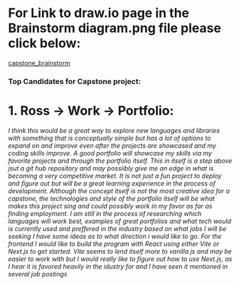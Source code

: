 # For Link to draw.io page in the Brainstorm diagram.png file please click below:

[capstone_brainstorm](https://app.diagrams.net/#G1OuBR7T3t50vLXoHOc4x3_POS3bgzTa-I)

### Top Candidates for Capstone project:

# 1. Ross -> Work -> Portfolio:
_I think this would be a great way to explore new languages and libraries with something that is conceptually simple but has a lot of options to expand on and improve even after the projects are showcased and my coding skills improve.  A good portfolio will showcase my skills via my favorite projects and through the portfolio itself. This in itself is a step above jsut a git hub repository and may possiibly give me an edge in what is becoming a very competitive market. It is not just a fun project to deploy and figure out but will be a great learning experience in the process of development.  Although the concept itself is not the most creative idea for a capstone, the technologies and style of the portfolio itself will be what makes this project sing and could possibly work in my favor as far as finding employment.  I am still in the process of researching which languages will work best, examples of great portfolios and what tech would is currently used and preffered in the industry based on what jobs I will be seeking I have some ideas as to what direction i would like to go.  For the frontend I would like to build the program with React using either Vite or Next.js to get started. Vite seems to lend itself more to vanilla js and may be easier to work with but I would really like to figure out how to use Next.js, as I hear it is favored heavily in the idustry for and I have seen it mentioned in several job postings_